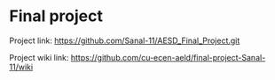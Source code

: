 # Final project

Project link: https://github.com/Sanal-11/AESD_Final_Project.git

Project wiki link: https://github.com/cu-ecen-aeld/final-project-Sanal-11/wiki
